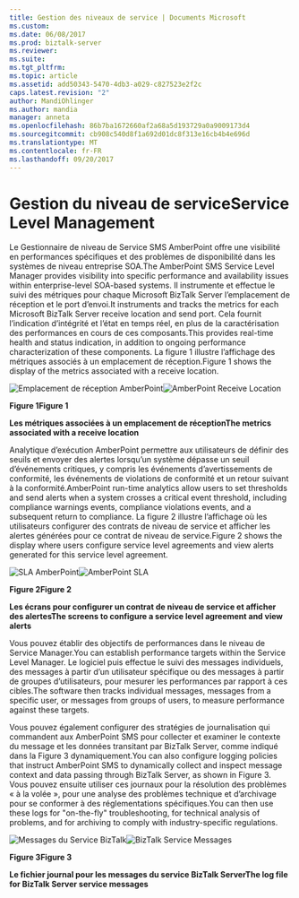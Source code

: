 ```yaml
---
title: Gestion des niveaux de service | Documents Microsoft
ms.custom: 
ms.date: 06/08/2017
ms.prod: biztalk-server
ms.reviewer: 
ms.suite: 
ms.tgt_pltfrm: 
ms.topic: article
ms.assetid: add50343-5470-4db3-a029-c827523e2f2c
caps.latest.revision: "2"
author: MandiOhlinger
ms.author: mandia
manager: anneta
ms.openlocfilehash: 86b7ba1672660af2a68a5d193729a0a9009173d4
ms.sourcegitcommit: cb908c540d8f1a692d01dc8f313e16cb4b4e696d
ms.translationtype: MT
ms.contentlocale: fr-FR
ms.lasthandoff: 09/20/2017
---
```

# <a name="service-level-management"></a><span data-ttu-id="f60e5-102">Gestion du niveau de service</span><span class="sxs-lookup"><span data-stu-id="f60e5-102">Service Level Management</span></span>
<span data-ttu-id="f60e5-103">Le Gestionnaire de niveau de Service SMS AmberPoint offre une visibilité en performances spécifiques et des problèmes de disponibilité dans les systèmes de niveau entreprise SOA.</span><span class="sxs-lookup"><span data-stu-id="f60e5-103">The AmberPoint SMS Service Level Manager provides visibility into specific performance and availability issues within enterprise-level SOA-based systems.</span></span> <span data-ttu-id="f60e5-104">Il instrumente et effectue le suivi des métriques pour chaque Microsoft BizTalk Server l’emplacement de réception et le port d’envoi.</span><span class="sxs-lookup"><span data-stu-id="f60e5-104">It instruments and tracks the metrics for each Microsoft BizTalk Server receive location and send port.</span></span> <span data-ttu-id="f60e5-105">Cela fournit l’indication d’intégrité et l’état en temps réel, en plus de la caractérisation des performances en cours de ces composants.</span><span class="sxs-lookup"><span data-stu-id="f60e5-105">This provides real-time health and status indication, in addition to ongoing performance characterization of these components.</span></span> <span data-ttu-id="f60e5-106">La figure 1 illustre l’affichage des métriques associés à un emplacement de réception.</span><span class="sxs-lookup"><span data-stu-id="f60e5-106">Figure 1 shows the display of the metrics associated with a receive location.</span></span>  
  
 <span data-ttu-id="f60e5-107">![Emplacement de réception AmberPoint](../esb-toolkit/media/ch9-amberpointreceivelocation.gif "Ch9-AmberPointReceiveLocation")</span><span class="sxs-lookup"><span data-stu-id="f60e5-107">![AmberPoint Receive Location](../esb-toolkit/media/ch9-amberpointreceivelocation.gif "Ch9-AmberPointReceiveLocation")</span></span>  
  
 <span data-ttu-id="f60e5-108">**Figure 1**</span><span class="sxs-lookup"><span data-stu-id="f60e5-108">**Figure 1**</span></span>  
  
 <span data-ttu-id="f60e5-109">**Les métriques associées à un emplacement de réception**</span><span class="sxs-lookup"><span data-stu-id="f60e5-109">**The metrics associated with a receive location**</span></span>  
  
 <span data-ttu-id="f60e5-110">Analytique d’exécution AmberPoint permettre aux utilisateurs de définir des seuils et envoyer des alertes lorsqu’un système dépasse un seuil d’événements critiques, y compris les événements d’avertissements de conformité, les événements de violations de conformité et un retour suivant à la conformité.</span><span class="sxs-lookup"><span data-stu-id="f60e5-110">AmberPoint run-time analytics allow users to set thresholds and send alerts when a system crosses a critical event threshold, including compliance warnings events, compliance violations events, and a subsequent return to compliance.</span></span> <span data-ttu-id="f60e5-111">La figure 2 illustre l’affichage où les utilisateurs configurer des contrats de niveau de service et afficher les alertes générées pour ce contrat de niveau de service.</span><span class="sxs-lookup"><span data-stu-id="f60e5-111">Figure 2 shows the display where users configure service level agreements and view alerts generated for this service level agreement.</span></span>  
  
 <span data-ttu-id="f60e5-112">![SLA AmberPoint](../esb-toolkit/media/ch9-amberpointsla.gif "Ch9-AmberPointSLA")</span><span class="sxs-lookup"><span data-stu-id="f60e5-112">![AmberPoint SLA](../esb-toolkit/media/ch9-amberpointsla.gif "Ch9-AmberPointSLA")</span></span>  
  
 <span data-ttu-id="f60e5-113">**Figure 2**</span><span class="sxs-lookup"><span data-stu-id="f60e5-113">**Figure 2**</span></span>  
  
 <span data-ttu-id="f60e5-114">**Les écrans pour configurer un contrat de niveau de service et afficher des alertes**</span><span class="sxs-lookup"><span data-stu-id="f60e5-114">**The screens to configure a service level agreement and view alerts**</span></span>  
  
 <span data-ttu-id="f60e5-115">Vous pouvez établir des objectifs de performances dans le niveau de Service Manager.</span><span class="sxs-lookup"><span data-stu-id="f60e5-115">You can establish performance targets within the Service Level Manager.</span></span> <span data-ttu-id="f60e5-116">Le logiciel puis effectue le suivi des messages individuels, des messages à partir d’un utilisateur spécifique ou des messages à partir de groupes d’utilisateurs, pour mesurer les performances par rapport à ces cibles.</span><span class="sxs-lookup"><span data-stu-id="f60e5-116">The software then tracks individual messages, messages from a specific user, or messages from groups of users, to measure performance against these targets.</span></span>  
  
 <span data-ttu-id="f60e5-117">Vous pouvez également configurer des stratégies de journalisation qui commandent aux AmberPoint SMS pour collecter et examiner le contexte du message et les données transitant par BizTalk Server, comme indiqué dans la Figure 3 dynamiquement.</span><span class="sxs-lookup"><span data-stu-id="f60e5-117">You can also configure logging policies that instruct AmberPoint SMS to dynamically collect and inspect message context and data passing through BizTalk Server, as shown in Figure 3.</span></span> <span data-ttu-id="f60e5-118">Vous pouvez ensuite utiliser ces journaux pour la résolution des problèmes « à la volée », pour une analyse des problèmes technique et d’archivage pour se conformer à des réglementations spécifiques.</span><span class="sxs-lookup"><span data-stu-id="f60e5-118">You can then use these logs for "on-the-fly" troubleshooting, for technical analysis of problems, and for archiving to comply with industry-specific regulations.</span></span>  
  
 <span data-ttu-id="f60e5-119">![Messages du Service BizTalk](../esb-toolkit/media/ch9-biztalkservicemessages.jpg "Ch9-BizTalkServiceMessages")</span><span class="sxs-lookup"><span data-stu-id="f60e5-119">![BizTalk Service Messages](../esb-toolkit/media/ch9-biztalkservicemessages.jpg "Ch9-BizTalkServiceMessages")</span></span>  
  
 <span data-ttu-id="f60e5-120">**Figure 3**</span><span class="sxs-lookup"><span data-stu-id="f60e5-120">**Figure 3**</span></span>  
  
 <span data-ttu-id="f60e5-121">**Le fichier journal pour les messages du service BizTalk Server**</span><span class="sxs-lookup"><span data-stu-id="f60e5-121">**The log file for BizTalk Server service messages**</span></span>